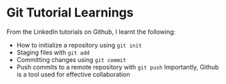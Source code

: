 # Git Tutorial Learnings
From the LinkedIn tutorials on Github, I learnt the following:
- How to initialize a repository using `git init`
- Staging files with `git add`
- Committing changes using `git commit`
- Push commits to a remote repository with `git push`
Importantly, Github is a tool used for effective collaboration